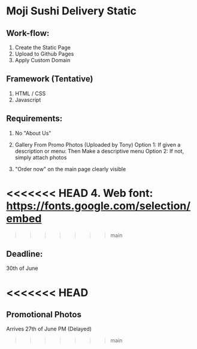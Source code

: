 # Moji Sushi Delivery Static

## Work-flow:
1. Create the Static Page
2. Upload to Github Pages
3. Apply Custom Domain

## Framework (Tentative)
1. HTML / CSS
2. Javascript

## Requirements:

1. No "About Us"
2. Gallery From Promo Photos (Uploaded by Tony)
Option 1: If given a description or menu: Then Make a descriptive menu
Option 2: If not, simply attach photos

3. "Order now" on the main page clearly visible

<<<<<<< HEAD
4. Web font: https://fonts.google.com/selection/embed
=======

>>>>>>> main


## Deadline:

30th of June

<<<<<<< HEAD
=======

## Promotional Photos

Arrives 27th of June PM (Delayed)
>>>>>>> main
